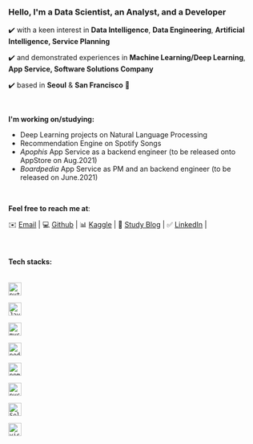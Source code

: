 ### Hello, I'm a **Data Scientist, an Analyst**, **and a Developer**

✔️ with a keen interest in **Data Intelligence**, **Data Engineering**, **Artificial Intelligence, Service Planning**

✔️ and demonstrated experiences in **Machine Learning/Deep Learning**, **App Service, Software Solutions Company** 

✔️ based in **Seoul** & **San Francisco** 🌟

<br/>

**I'm working on/studying:**
- Deep Learning projects on Natural Language Processing
- Recommendation Engine on Spotify Songs
- *Apophis* App Service as a backend engineer (to be released onto AppStore on Aug.2021)
- *Boardpedia* App Service as PM and an backend engineer (to be released on June.2021)

<br/>

**Feel free to reach me at**:

✉️ [Email](mailto:sehwa_ryu@berkeley.edu) | 💻 [Github](https://github.com/sophryu99) | 📊 [Kaggle](https://www.kaggle.com/bigsmile99) | 💾 [Study Blog](https://sophuu.tistory.com/) | ✅ [LinkedIn](https://www.linkedin.com/in/soph-seh-r/) | 

<br/>



#### Tech stacks:
[<code>
<img alt="python" width="26px" src="https://img.icons8.com/color/48/000000/python.png">
</code>](https://www.python.org/)
[<code>
<img alt="Javascript" width="26px" src="https://img.icons8.com/color/48/000000/javascript.png">
</code>](https://www.python.org/)
[<code>
<img alt="mysql" width="26px" src="https://img.icons8.com/color/24/000000/add-database.png">
</code>](https://www.jetbrains.com/pycharm/)
[<code>
<img alt="nodejs" width="26px" src="https://img.icons8.com/color/48/000000/nodejs.png">
</code>](https://www.python.org/)
[<code>
<img alt="npm" width="26px" src="https://img.icons8.com/color/48/000000/npm.png">
</code>](https://www.jetbrains.com/pycharm/)
[<code>
<img alt="pycham" width="26px" src="https://img.icons8.com/color/48/000000/pycharm.png">
</code>](https://www.jetbrains.com/pycharm/)
[<code>
<img alt="Selenium" width="26px" src="https://img.icons8.com/color/48/000000/selenium.png">
</code>](https://www.python.org/)
[<code>
<img alt="visual studio code" width="26px" src="https://img.icons8.com/fluent/240/000000/visual-studio-code-2019.png" />
</code>](https://code.visualstudio.com/)


